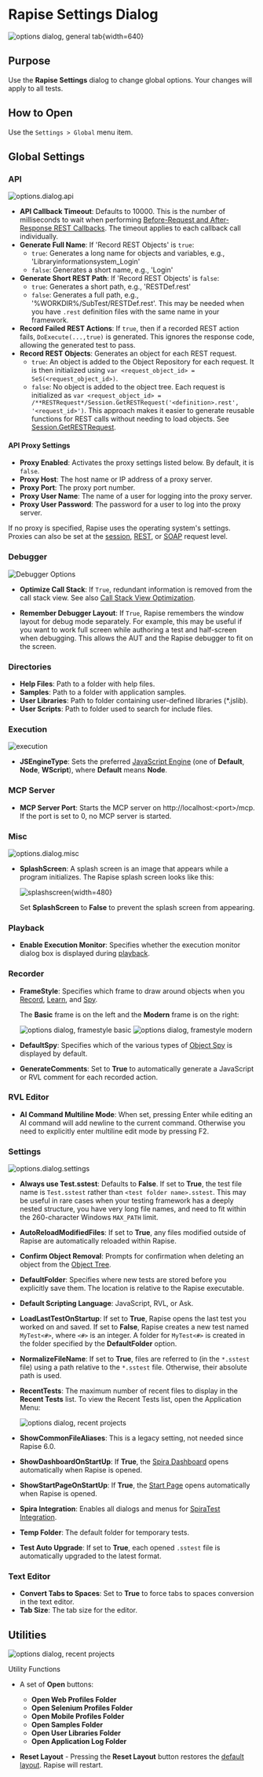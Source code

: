# Rapise Settings Dialog

![options dialog, general tab](./img/options_dialog1.png){width=640}

## Purpose

Use the **Rapise Settings** dialog to change global options. Your changes will apply to all tests.

## How to Open

Use the `Settings > Global` menu item.

## Global Settings

### API

![options.dialog.api](./img/options_dialog_api.png)

*   **API Callback Timeout**: Defaults to 10000. This is the number of milliseconds to wait when performing [Before-Request and After-Response REST Callbacks](rest_web_service.md#before-request-and-after-response-rest-callbacks). The timeout applies to each callback call individually.
*   **Generate Full Name**: If 'Record REST Objects' is `true`:
    *   `true`: Generates a long name for objects and variables, e.g., 'Libraryinformationsystem_Login'
    *   `false`: Generates a short name, e.g., 'Login'
*   **Generate Short REST Path**: If 'Record REST Objects' is `false`:
    *   `true`: Generates a short path, e.g., 'RESTDef.rest'
    *   `false`: Generates a full path, e.g., '%WORKDIR%/SubTest/RESTDef.rest'. This may be needed when you have `.rest` definition files with the same name in your framework.
*   **Record Failed REST Actions**: If `true`, then if a recorded REST action fails, `DoExecute(...,true)` is generated. This ignores the response code, allowing the generated test to pass.
*   **Record REST Objects**: Generates an object for each REST request.
    *   `true`: An object is added to the Object Repository for each request. It is then initialized using `var <request_object_id> = SeS(<request_object_id>)`.
    *   `false`: No object is added to the object tree. Each request is initialized as `var <request_object_id> = /**RESTRequest*/Session.GetRESTRequest('<definition>.rest', '<request_id>')`. This approach makes it easier to generate reusable functions for REST calls without needing to load objects. See [Session.GetRESTRequest](../Libraries/Session.md#getrestrequest).

#### API Proxy Settings

*   **Proxy Enabled**: Activates the proxy settings listed below. By default, it is `false`.
*   **Proxy Host**: The host name or IP address of a proxy server.
*   **Proxy Port**: The proxy port number.
*   **Proxy User Name**: The name of a user for logging into the proxy server.
*   **Proxy User Password**: The password for a user to log into the proxy server.

If no proxy is specified, Rapise uses the operating system's settings. Proxies can also be set at the [session](../Libraries/Session.md#setproxy), [REST](../Libraries/RESTService.md#dosetproxy), or [SOAP](../Libraries/SOAPService.md#dosetproxy) request level.

### Debugger

![Debugger Options](./img/options_dialog_debugger_node.png)

*   **Optimize Call Stack**: If `True`, redundant information is removed from the call stack view. See also [Call Stack View Optimization](variable_call_stack_view.md#call-stack-view-optimization).

*   **Remember Debugger Layout**: If `True`, Rapise remembers the window layout for debug mode separately. For example, this may be useful if you want to work full screen while authoring a test and half-screen when debugging. This allows the AUT and the Rapise debugger to fit on the screen.

### Directories

*   **Help Files**: Path to a folder with help files.
*   **Samples**: Path to a folder with application samples.
*   **User Libraries**: Path to folder containing user-defined libraries (*.jslib).
*   **User Scripts**: Path to folder used to search for include files.

### Execution

![execution](./img/options_dialog_execution.png)

*   **JSEngineType**: Sets the preferred [JavaScript Engine](jscript_language_reference.md) (one of **Default**, **Node**, **WScript**), where **Default** means **Node**.

### MCP Server

*   **MCP Server Port**: Starts the MCP server on http://localhost:&lt;port&gt;/mcp. If the port is set to 0, no MCP server is started.

### Misc

![options.dialog.misc](./img/options_dialog4.png)

*   **SplashScreen**: A splash screen is an image that appears while a program initializes. The Rapise splash screen looks like this:

    ![splashscreen](./img/options_dialog3.png){width=480}

    Set **SplashScreen** to **False** to prevent the splash screen from appearing.

### Playback

*   **Enable Execution Monitor**: Specifies whether the execution monitor dialog box is displayed during [playback](playback.md).

### Recorder

*   **FrameStyle**: Specifies which frame to draw around objects when you [Record](recording.md), [Learn](object_learning.md), and [Spy](object_spy.md).

    The **Basic** frame is on the left and the **Modern** frame is on the right:

    ![options dialog, framestyle basic](./img/options_dialog6.png) ![options dialog, framestyle modern](./img/options_dialog7.png)

*   **DefaultSpy**: Specifies which of the various types of [Object Spy](object_spy.md) is displayed by default.
*   **GenerateComments**: Set to **True** to automatically generate a JavaScript or RVL comment for each recorded action.

### RVL Editor

*   **AI Command Multiline Mode**: When set, pressing Enter while editing an AI command will add newline to the current command. Otherwise you need to explicitly enter multiline edit mode by pressing F2.

### Settings

![options.dialog.settings](./img/options_dialog5.png)

*   **Always use Test.sstest**: Defaults to **False**. If set to **True**, the test file name is `Test.sstest` rather than `<test folder name>.sstest`. This may be useful in rare cases when your testing framework has a deeply nested structure, you have very long file names, and need to fit within the 260-character Windows `MAX_PATH` limit.
*   **AutoReloadModifiedFiles**: If set to **True**, any files modified outside of Rapise are automatically reloaded within Rapise.
*   **Confirm Object Removal**: Prompts for confirmation when deleting an object from the [Object Tree](object_tree.md).
*   **DefaultFolder**: Specifies where new tests are stored before you explicitly save them. The location is relative to the Rapise executable.
*   **Default Scripting Language**: JavaScript, RVL, or Ask.
*   **LoadLastTestOnStartup**: If set to **True**, Rapise opens the last test you worked on and saved. If set to **False**, Rapise creates a new test named `MyTest<#>`, where `<#>` is an integer. A folder for `MyTest<#>` is created in the folder specified by the **DefaultFolder** option.
*   **NormalizeFileName**: If set to **True**, files are referred to (in the `*.sstest` file) using a path relative to the `*.sstest` file. Otherwise, their absolute path is used.
*   **RecentTests**: The maximum number of recent files to display in the **Recent Tests** list. To view the Recent Tests list, open the Application Menu:

    ![options dialog, recent projects](./img/options_dialog8.png)

*   **ShowCommonFileAliases**: This is a legacy setting, not needed since Rapise 6.0.
*   **ShowDashboardOnStartUp**: If **True**, the [Spira Dashboard](spira_dashboard_2.md) opens automatically when Rapise is opened.
*   **ShowStartPageOnStartUp**: If **True**, the [Start Page](start_page.md) opens automatically when Rapise is opened.
*   **Spira Integration**: Enables all dialogs and menus for [SpiraTest Integration](spiratest_integration.md).
*   **Temp Folder**: The default folder for temporary tests.
*   **Test Auto Upgrade**: If set to **True**, each opened `.sstest` file is automatically upgraded to the latest format.

### Text Editor

*   **Convert Tabs to Spaces**: Set to **True** to force tabs to spaces conversion in the text editor.
*   **Tab Size**: The tab size for the editor.

## Utilities

![options dialog, recent projects](./img/options_dialog9.png)

Utility Functions

*   A set of **Open** buttons:
    *   **Open Web Profiles Folder**
    *   **Open Selenium Profiles Folder**
    *   **Open Mobile Profiles Folder**
    *   **Open Samples Folder**
    *   **Open User Libraries Folder**
    *   **Open Application Log Folder**

*   **Reset Layout** - Pressing the **Reset Layout** button restores the [default layout](restoring_the_default_layout.md). Rapise will restart.